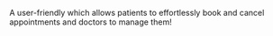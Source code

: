 A user-friendly which allows patients to effortlessly book and cancel appointments and doctors to manage them!
